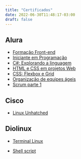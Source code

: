 ```yaml
---
title: "Certificados"
date: 2022-06-30T11:48:17-03:00
draft: false
---
```


## Alura

- [Formação Front-end](https://cursos.alura.com.br/degree/certificate/9f7ce0b0-5455-4b3c-bc15-999a9e2495a8)
- [Iniciante em Programação](https://cursos.alura.com.br/degree/certificate/97dc5b78-76f0-4e68-b922-6dd166fcef43)
- [C#: Explorando a linguagem](https://cursos.alura.com.br/certificate/ddcdd2df-fc5c-453a-abff-560c2b4131bd)
- [HTML e CSS em projetos Web](https://cursos.alura.com.br/degree/certificate/6bd88d76-de90-43b7-9f3d-c7f293ef1736)
- [CSS: Flexbox e Grid](https://cursos.alura.com.br/user/geraldohomero/course/css-dispondo-elementos-flexbox-grid/certificate)
- [Organização de equipes ágeis](https://cursos.alura.com.br/certificate/a8dd8a54-06c2-4256-8993-8da653fe4bbc)
- [Scrum parte 1](https://cursos.alura.com.br/certificate/697d28bd-c291-4aeb-afd5-01f655c7f435)

## Cisco

- [Linux Unhatched](https://github.com/geraldohomero/blog/blob/main/geraldohomero/resources/_gen/images/certificados/cisco_certificado_linux.pdf)

## Diolinux
- [Terminal Linux](https://github.com/geraldohomero/blog/blob/main/geraldohomero/resources/_gen/images/certificados/diolinux_certificado_terminal.png)

<!-- (https://watch.diolinux.com.br/api/public/certificates/2ed72c07-0ca2-4a81-b75e-c1525995c154/share) -->

- [Shell script](https://github.com/geraldohomero/blog/blob/main/geraldohomero/resources/_gen/images/certificados/diolinux_certificado_shellscript.png)

<!-- (https://watch.diolinux.com.br/api/public/certificates/51881de4-7fb1-4615-a4cb-7790e4a9729d/share) -->